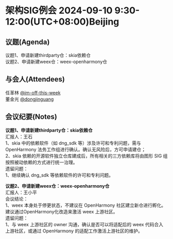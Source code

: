 # 架构SIG例会 2024-09-10 9:30-12:00(UTC+08:00)Beijing

## 议题(Agenda)

议题1、申请新建thirdparty仓：skia依赖仓  
议题2、申请新建weex仓：weex-openharmony仓  

## 与会人(Attendees)

任革林 [@im-off-this-week](https://gitee.com/im-off-this-week)  
董金光 [@dongjinguang](https://gitee.com/dongjinguang)  

## 会议纪要(Notes)

**议题1、申请新建thirdparty仓：skia依赖仓**  
汇报人：王石  
1、skia 中的依赖软件（如 dng_sdk 等）涉及许可和专利问题，需与 OpenHarmony 法务工作组进行确认。确认无风险后，方可申请建仓；  
2、skia 依赖的开源软件独立仓库建成后，所有相关的三方依赖库将由图形 SIG 组按照被动依赖的方式进行统一治理。  
遗留问题：  
1、继续确认 dng_sdk 等依赖软件的许可和专利问题。  

**议题2、申请新建weex仓：weex-openharmony仓**  
汇报人：王小平  
会议结论：  
1、weex 本身处于停更状态，不建议在 OpenHarmony 社区建立新仓进行孵化。建议通过OpenHarmony化改造来激活 weex 上游社区。  
遗留问题：  
1、与 weex 上游社区的 owner 沟通，确认是否可以将适配后的 weex 代码合入上游社区，或通过 OpenHarmony 的适配工作激活上游社区的维护。  
